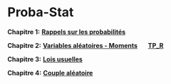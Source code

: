 # Proba-Stat

__Chapitre 1:__ [__Rappels sur les probabilités__](https://github.com/Hamrita/Proba-Stat/blob/main/Chap1/Proba_Stat_Chap1.pdf)

__Chapitre 2:__ [__Variables aléatoires - Moments__](https://github.com/Hamrita/Proba-Stat/blob/main/Chap%202/Proba_Stat_Chap2.pdf)  $~~~~$ [__TP_R__](https://github.com/Hamrita/Proba-Stat/blob/main/S%C3%A9ance1.ipynb)

__Chapitre 3:__ [__Lois usuelles__]()

__Chapitre 4:__ [__Couple aléatoire__]()
